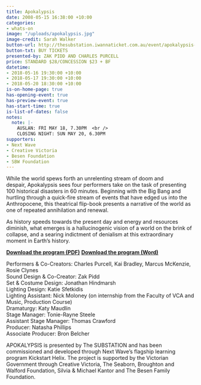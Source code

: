 ```yaml
---
title: Apokalypsis
date: 2008-05-15 16:38:00 +10:00
categories:
- whats-on
image: "/uploads/apokalypsis.jpg"
image-credit: Sarah Walker
button-url: http://thesubstation.iwannaticket.com.au/event/apokalypsis-MTQzNzQ
button-txt: BUY TICKETS
presented-by: ZAK PIDD AND CHARLES PURCELL
price: STANDARD $28/CONCESSION $23 + BF
datetime:
- 2018-05-16 19:30:00 +10:00
- 2018-05-17 19:30:00 +10:00
- 2018-05-20 18:30:00 +10:00
is-on-home-page: true
has-opening-event: true
has-preview-event: true
has-start-time: true
is-list-of-dates: false
notes:
  note: |-
    AUSLAN: FRI MAY 18, 7.30PM  <br />
    CLOSING NIGHT: SUN MAY 20, 6.30PM
supporters:
- Next Wave
- Creative Victoria
- Besen Foundation
- SBW Foundation
---
```


While the world spews forth an unrelenting stream of doom and despair, Apokalypsis sees four performers take on the task of presenting 100 historical disasters in 60 minutes. Beginning with the Big Bang and hurtling through a quick-fire stream of events that have edged us into the Anthropocene, this theatrical flip-book presents a narrative of the world as one of repeated annihilation and renewal.

As history speeds towards the present day and energy and resources diminish, what emerges is a hallucinogenic vision of a world on the brink of collapse, and a searing indictment of denialism at this extraordinary moment in Earth’s history.


**[Download the program (PDF)](/uploads/Apokalypsis%20Program.pdf)**
**[Download the program (Word)](/uploads/Apokalypsis%20Program_Accessibility%20.docx)**


Performers & Co-Creators: Charles Purcell, Kai Bradley, Marcus McKenzie, Rosie Clynes <br>
Sound Design & Co-Creator: Zak Pidd <br>
Set & Costume Design: Jonathan Hindmarsh <br>
Lighting Design: Katie Sfetkidis <br>
Lighting Assistant: Nick Moloney (on internship from the Faculty of VCA and Music, Production Course) <br>
Dramaturgy: Katy Maudlin <br>
Stage Manager: Tonie-Rayne Steele <br>
Assistant Stage Manager: Thomas Crawford <br>
Producer: Natasha Phillips <br>
Associate Producer: Bron Belcher <br>

APOKALYPSIS is presented by The SUBSTATION and has been commissioned and developed through Next Wave’s flagship learning program Kickstart Helix. The project is supported by the Victorian Government through Creative Victoria, The Seaborn, Broughton and Walford Foundation, Silvia & Michael Kantor and The Besen Family Foundation.